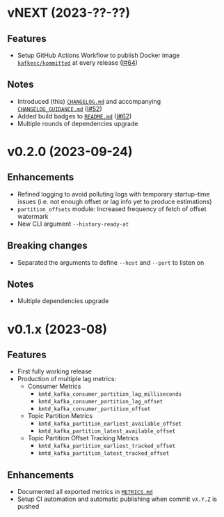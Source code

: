 # vNEXT (2023-??-??)

## Features

* Setup GitHub Actions Workflow to publish Docker image [`kafkesc/kommitted`](https://hub.docker.com/r/kafkesc/kommitted) at every release ([I#64](https://github.com/kafkesc/kommitted/issues/64)) 

## Notes

* Introduced (this) [`CHANGELOG.md`](./CHANGELOG.md) and accompanying [`CHANGELOG_GUIDANCE.md`](./CHANGELOG_GUIDANCE.md) ([I#52](https://github.com/kafkesc/kommitted/issues/52))
* Added build badges to [`README.md`](./README.md) ([I#62](https://github.com/kafkesc/kommitted/issues/62))
* Multiple rounds of dependencies upgrade

# v0.2.0 (2023-09-24)

## Enhancements

* Refined logging to avoid polluting logs with temporary startup-time issues (i.e. not enough offset or lag info yet to produce estimations)
* `partition_offsets` module: Increased frequency of fetch of offset watermark
* New CLI argument `--history-ready-at`

## Breaking changes

* Separated the arguments to define `--host` and `--port` to listen on

## Notes

* Multiple dependencies upgrade

# v0.1.x (2023-08)

## Features

* First fully working release
* Production of multiple lag metrics:
  * Consumer Metrics
    * `kmtd_kafka_consumer_partition_lag_milliseconds`
    * `kmtd_kafka_consumer_partition_lag_offset`
    * `kmtd_kafka_consumer_partition_offset`
  * Topic Partition Metrics
    * `kmtd_kafka_partition_earliest_available_offset`
    * `kmtd_kafka_partition_latest_available_offset`
  * Topic Partition Offset Tracking Metrics
    * `kmtd_kafka_partition_earliest_tracked_offset`
    * `kmtd_kafka_partition_latest_tracked_offset`

## Enhancements

* Documented all exported metrics in [`METRICS.md`](./METRICS.md)
* Setup CI automation and automatic publishing when commit `vX.Y.Z` is pushed